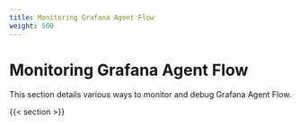 ```yaml
---
title: Monitoring Grafana Agent Flow
weight: 500
---
```


# Monitoring Grafana Agent Flow

This section details various ways to monitor and debug Grafana Agent Flow.

{{< section >}}
